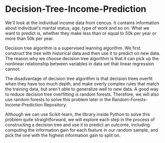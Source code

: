 # Decision-Tree-Income-Prediction

We'll look at the individual income data from cencus. It contains information about individual's marital status, age, type of work and so on. What we want to predict is, whether they make less than or equal to 50k per year or more than 50k per year.

Decision tree algorithm is a supervised learning algorithm. We first construct the tree with historical data and then use it to predict on new data. The reason why we choose decision tree algorithm is that it can pick up the nonlinear relationship between variables in data set that linear regression cannot. 

The disadvantage of decision tree algorithm is that decision trees overfit when they have too much depth, and make overly complex rules that match the training data, but aren't able to generalize well to new data. A good way to reduce decision tree overfitting is random forests. Therefore, we will also use random forests to solve this problem later in the Random-Forests-Income-Prediction Repository.

Although we can use Scikit-learn, the library inside Python to solve this problem quite straightforward, we will explore each step in the process of constructing a decision tree and use it to predict an outcome, including computing the information gain for each feature in our random sample, and pick the one with the highest information gain to split on.

